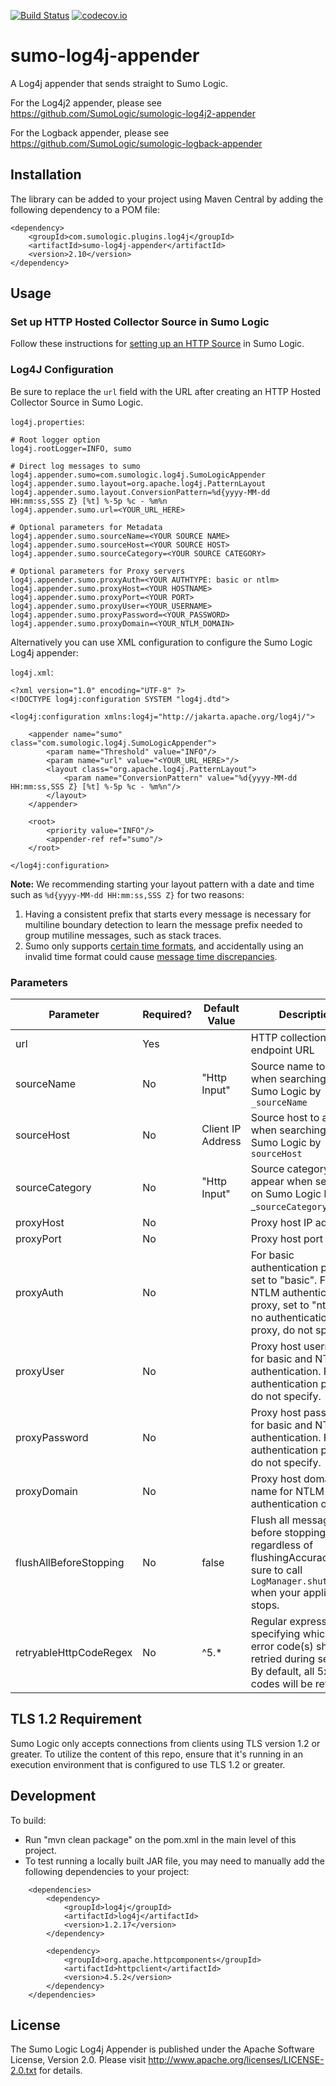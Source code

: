 [![Build Status](https://api.travis-ci.org/SumoLogic/sumo-log4j-appender.svg?branch=master)](https://travis-ci.org/SumoLogic/sumo-log4j-appender)
[![codecov.io](https://codecov.io/github/SumoLogic/sumo-log4j-appender/coverage.svg?branch=master)](https://codecov.io/github/SumoLogic/sumo-log4j-appender?branch=master)

# sumo-log4j-appender

A Log4j appender that sends straight to Sumo Logic.

For the Log4j2 appender, please see https://github.com/SumoLogic/sumologic-log4j2-appender

For the Logback appender, please see https://github.com/SumoLogic/sumologic-logback-appender

## Installation

The library can be added to your project using Maven Central by adding the following dependency to a POM file:

```
<dependency>
    <groupId>com.sumologic.plugins.log4j</groupId>
    <artifactId>sumo-log4j-appender</artifactId>
    <version>2.10</version>
</dependency>
```

## Usage

### Set up HTTP Hosted Collector Source in Sumo Logic

Follow these instructions for [setting up an HTTP Source](http://help.sumologic.com/Send_Data/Sources/HTTP_Source) in Sumo Logic.

### Log4J Configuration

Be sure to replace the `url` field with the URL after creating an HTTP Hosted Collector Source in Sumo Logic.

`log4j.properties`:

    # Root logger option
    log4j.rootLogger=INFO, sumo

    # Direct log messages to sumo
    log4j.appender.sumo=com.sumologic.log4j.SumoLogicAppender
    log4j.appender.sumo.layout=org.apache.log4j.PatternLayout
    log4j.appender.sumo.layout.ConversionPattern=%d{yyyy-MM-dd HH:mm:ss,SSS Z} [%t] %-5p %c - %m%n
    log4j.appender.sumo.url=<YOUR_URL_HERE>

    # Optional parameters for Metadata
    log4j.appender.sumo.sourceName=<YOUR SOURCE NAME>
    log4j.appender.sumo.sourceHost=<YOUR SOURCE HOST>
    log4j.appender.sumo.sourceCategory=<YOUR SOURCE CATEGORY>

    # Optional parameters for Proxy servers
    log4j.appender.sumo.proxyAuth=<YOUR AUTHTYPE: basic or ntlm>
    log4j.appender.sumo.proxyHost=<YOUR HOSTNAME>
    log4j.appender.sumo.proxyPort=<YOUR PORT>
    log4j.appender.sumo.proxyUser=<YOUR_USERNAME>
    log4j.appender.sumo.proxyPassword=<YOUR_PASSWORD>
    log4j.appender.sumo.proxyDomain=<YOUR_NTLM_DOMAIN>

Alternatively you can use XML configuration to configure the Sumo Logic Log4j appender:

`log4j.xml`:
```
<?xml version="1.0" encoding="UTF-8" ?>
<!DOCTYPE log4j:configuration SYSTEM "log4j.dtd">

<log4j:configuration xmlns:log4j="http://jakarta.apache.org/log4j/">

    <appender name="sumo" class="com.sumologic.log4j.SumoLogicAppender">
        <param name="Threshold" value="INFO"/>
        <param name="url" value="<YOUR_URL_HERE>"/>
        <layout class="org.apache.log4j.PatternLayout">
            <param name="ConversionPattern" value="%d{yyyy-MM-dd HH:mm:ss,SSS Z} [%t] %-5p %c - %m%n"/>
        </layout>
    </appender>

    <root>
        <priority value="INFO"/>
        <appender-ref ref="sumo"/>
    </root>

</log4j:configuration>
```

**Note:** We recommending starting your layout pattern with a date and time such as `%d{yyyy-MM-dd HH:mm:ss,SSS Z}` for two reasons:

1. Having a consistent prefix that starts every message is necessary for multiline boundary detection to learn the message prefix needed to group mutiline messages, such as stack traces.
2. Sumo only supports [certain time formats](https://help.sumologic.com/03Send-Data/Sources/04Reference-Information-for-Sources/Timestamps%2C-Time-Zones%2C-Time-Ranges%2C-and-Date-Formats), and accidentally using an invalid time format could cause [message time discrepancies](https://help.sumologic.com/03Send-Data/Collector-FAQs/Troubleshooting-time-discrepancies).

### Parameters

| Parameter          | Required? | Default Value | Description                                                                                                                                |
|--------------------|----------|---------------|--------------------------------------------------------------------------------------------------------------------------------------------|
| url                | Yes      |               | HTTP collection endpoint URL                                                                                                               |
| sourceName         | No       | "Http Input"              | Source name to appear when searching on Sumo Logic by `_sourceName`
| sourceHost         | No       | Client IP Address              | Source host to appear when searching on Sumo Logic by `sourceHost`
| sourceCategory     | No       | "Http Input"              | Source category to appear when searching on Sumo Logic by _`sourceCategory`
| proxyHost          | No       |               | Proxy host IP address                                                                                                                      |
| proxyPort          | No       |               | Proxy host port number                                                                                                                     |
| proxyAuth          | No       |               | For basic authentication proxy, set to "basic". For NTLM authentication proxy, set to "ntlm". For no authentication proxy, do not specify. |
| proxyUser          | No       |               | Proxy host username for basic and NTLM authentication. For no authentication proxy, do not specify.                                        |
| proxyPassword      | No       |               | Proxy host password for basic and NTLM authentication. For no authentication proxy, do not specify.                                        |
| proxyDomain        | No       |               | Proxy host domain name for NTLM authentication only
| flushAllBeforeStopping        | No       | false              | Flush all messages before stopping regardless of flushingAccuracy. Be sure to call `LogManager.shutdown();` when your application stops.
| retryableHttpCodeRegex| No       | ^5.*         | Regular expression specifying which HTTP error code(s) should be retried during sending. By default, all 5xx error codes will be retried.

## TLS 1.2 Requirement

Sumo Logic only accepts connections from clients using TLS version 1.2 or greater. To utilize the content of this repo, ensure that it's running in an execution environment that is configured to use TLS 1.2 or greater.

## Development

To build:
- Run "mvn clean package" on the pom.xml in the main level of this project.
- To test running a locally built JAR file, you may need to manually add the following dependencies to your project:
```
    <dependencies>
        <dependency>
            <groupId>log4j</groupId>
            <artifactId>log4j</artifactId>
            <version>1.2.17</version>
        </dependency>

        <dependency>
            <groupId>org.apache.httpcomponents</groupId>
            <artifactId>httpclient</artifactId>
            <version>4.5.2</version>
        </dependency>
    </dependencies>
```

## License

The Sumo Logic Log4j Appender is published under the Apache Software License, Version 2.0. Please visit http://www.apache.org/licenses/LICENSE-2.0.txt for details.
